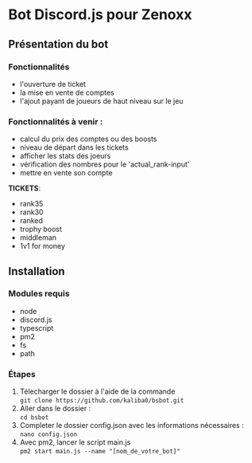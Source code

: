 # Bot Discord.js pour Zenoxx


## Présentation du bot 

### Fonctionnalités
- l'ouverture de ticket
- la mise en vente de comptes
- l'ajout payant de joueurs de haut niveau sur le jeu

### Fonctionnalités à venir :
- calcul du prix des comptes ou des boosts
- niveau de départ dans les tickets
- afficher les stats des joeurs
- vérification des nombres pour le 'actual_rank-input'
- mettre en vente son compte

**TICKETS**: <br>
- rank35
- rank30
- ranked
- trophy boost
- middleman
- 1v1 for money



## Installation

### Modules requis 
- node
- discord.js
- typescript
- pm2
- fs
- path

### Étapes
1. Télecharger le dossier à l'aide de la commande <br>`git clone https://github.com/kaliba0/bsbot.git`
2. Aller dans le dossier : <br>`cd bsbot`
3. Completer le dossier config.json avec les informations nécessaires : <br> `nano config.json`
4. Avec pm2, lancer le script main.js <br> `pm2 start main.js --name "[nom_de_votre_bot]"`